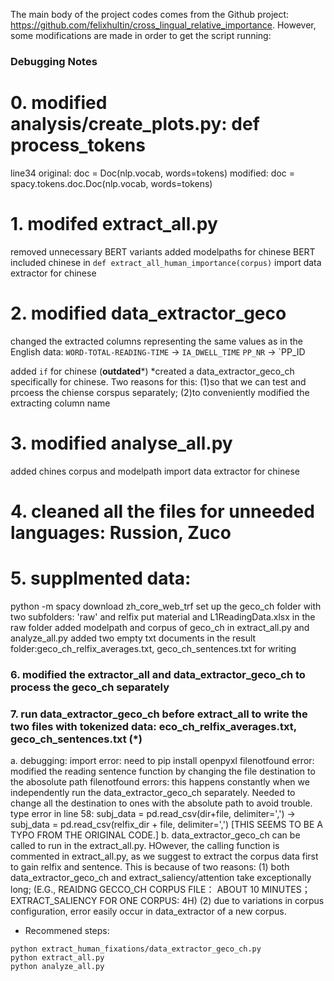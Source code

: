 The main body of the project codes comes from the Github project: https://github.com/felixhultin/cross_lingual_relative_importance.
However, some modifications are made in order to get the script running:
### Debugging Notes
# 0. modified analysis/create_plots.py: def process_tokens
line34
original:
doc = Doc(nlp.vocab, words=tokens)
modified:
doc = spacy.tokens.doc.Doc(nlp.vocab, words=tokens)


# 1. modifed extract_all.py
  removed unnecessary BERT variants
  added modelpaths for chinese BERT
  included chinese in `def extract_all_human_importance(corpus)`
  import data extractor for chinese

# 2. modified data_extractor_geco
  changed the extracted columns representing the same values as in the English data:
    `WORD-TOTAL-READING-TIME` -> `IA_DWELL_TIME`
    `PP_NR` -> `PP_ID
    
  added `if` for chinese (**outdated***)
  *created a data_extractor_geco_ch specifically for chinese. Two reasons for  this:
    (1)so that we can test and prcoess the chiense corspus separately;
    (2)to conveniently modified the extracting column name

# 3. modified analyse_all.py
  added chines corpus and modelpath
  import data extractor for chinese

# 4. cleaned all the files for unneeded languages: Russion, Zuco

# 5. supplmented data:
  python -m spacy download zh_core_web_trf
  set up the geco_ch folder with two subfolders: 'raw' and relfix
  put material and L1ReadingData.xlsx in the raw folder
  added modelpath and corpus of geco_ch in extract_all.py and analyze_all.py
  added two empty txt documents in the result folder:geco_ch_relfix_averages.txt, geco_ch_sentences.txt for writing

### 6. modified the extractor_all and data_extractor_geco_ch to process the geco_ch separately

### 7. run data_extractor_geco_ch before extract_all to write the two files with tokenized data: eco_ch_relfix_averages.txt, geco_ch_sentences.txt (*)
  a. debugging: 
    import error: need to pip install openpyxl
    filenotfound error: modified the reading sentence function by changing the file destination to the abosolute path
    filenotfound errors: this happens constantly when we independently run the data_extractor_geco_ch separately. Needed to change all the destination to ones with the absolute path to avoid trouble.
    type error in line 58:  subj_data = pd.read_csv(dir+file, delimiter=',') -> subj_data = pd.read_csv(relfix_dir + file, delimiter=',') [THIS SEEMS TO BE A TYPO FROM THE ORIGINAL CODE.]
  b. data_extractor_geco_ch can be called to run in the extract_all.py. HOwever, the calling function is commented in extract_all.py, as we suggest to extract the corpus data first to gain relfix and sentence. This is because of two reasons:
    (1) both data_extractor_geco_ch and extract_saliency/attention take exceptionally long; (E.G., REAIDNG GECCO_CH CORPUS FILE： ABOUT 10 MINUTES； EXTRACT_SALIENCY FOR ONE CORPUS: 4H)
    (2) due to variations in corpus configuration, error easily occur in data_extractor of a new corpus.
    
- Recommened steps:

```
python extract_human_fixations/data_extractor_geco_ch.py
python extract_all.py
python analyze_all.py
```
